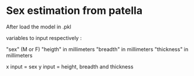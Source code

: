 # Sex estimation from patella

After load the model in .pkl 

variables to input respectively : 

"sex" (M or F) 
"heigth" in millimeters
"breadth" in millimeters
"thickness" in millimeters 

x input = sex
y input = height, breadth and thickness
